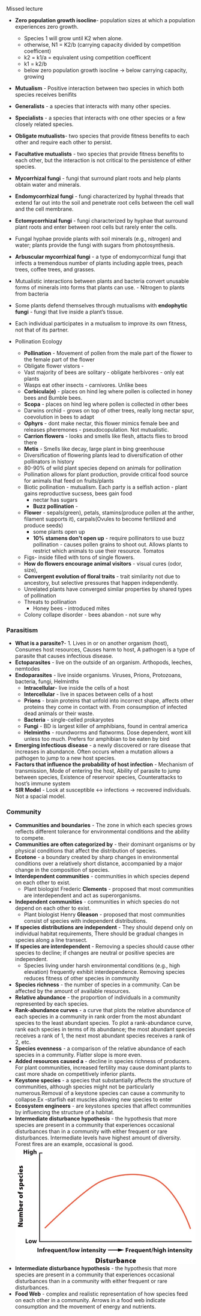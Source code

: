 Missed lecture

* **Zero population growth isocline**- population sizes at which a population experiences zero growth.
  * Species 1 will grow until K2 when alone.
  * otherwise, N1 = K2/b (carrying capacity divided by competition coefficent)
  * k2 = k1/a = equivalent using competition coefficent
  * k1 = k2/b
  * below zero population growth isocline -> below carrying capacity, growing
* **Mutualism** - Positive interaction between two species in which both species receives benifits
* **Generalists** - a species that interacts with many other species.
* **Specialists** - a species that interacts with one other species or a few closely related species.
* **Obligate mutualists**- two species that provide fitness benefits to each other and require each other to persist.
* **Facultative mutualists** - two species that provide fitness benefits to each other, but the interaction is not critical to the persistence of either species.
* **Mycorrhizal fungi** - fungi that surround plant roots and help plants obtain water and minerals.
* **Endomycorrhizal fungi** - fungi characterized by hyphal threads that extend far out into the soil and penetrate root cells between the cell wall and the cell membrane.
* **Ectomycorrhizal fungi** - fungi characterized by hyphae that surround plant roots and enter between root cells but rarely enter the cells.
* Fungal hyphae provide plants with soil minerals (e.g., nitrogen) and water; plants provide the fungi with sugars from photosynthesis.
* **Arbuscular mycorrhizal fungi** - a type of endomycorrhizal fungi that infects a tremendous number of plants including apple trees, peach trees, coffee trees, and grasses.
* Mutualistic interactions between plants and bacteria convert unusable forms of minerals into forms that plants can use. - Nitrogen to plants from bacteria
* Some plants defend themselves through mutualisms with **endophytic fungi** - fungi that live inside a plant’s tissue.
* Each individual participates in a mutualism to improve its own fitness, not that of its partner.

* Pollination Ecology
  * **Pollination** - Movement of pollen from the male part of the flower to the female part of the flower
  * Obligate flower vistors -
  * Vast majority of bees are solitary - obligate herbivores - only eat plants
  * Wasps eat other insects - carnivores. Unlike bees
  * **Corbicula(e)** - places on hind leg where pollen is collected in honey bees and Bumble bees.
  * **Scopa** - places on hind leg where pollen is collected in other bees
  * Darwins orchid - grows on top of other trees, really long nectar spur, coevolution in bees to adapt
  * **Ophyrs** - dont make nectar, this flower mimics female bee and releases pheremones - pseudocopulation. Not mutualistic.
  * **Carrion flowers** - looks and smells like flesh, attacts flies to brood there
  * **Metis** - Smells like decay, large plant in bing greenhouse
  * Diversification of flowering plants lead to diversification of other pollinators in history
  * 80-90% of wild plant species depend on animals for pollination
  * Pollination allows for plant production, provide critical food source for animals that feed on fruits/plants
  * Biotic pollination - mutualism. Each party is a selfish action - plant gains reproductive sucsess, bees gain food
    * nectar has sugars
    * **Buzz pollination** -
  * **Flower** - sepals(green), petals, stamins(produce pollen at the anther, filament supports it), carpals(Ovules to become fertilized and produce seeds)
    * some plants open up
    * **10% stamens don't open up** - require pollinators to use buzz pollination - causes pollen grains to shoot out. Allows plants to restrict which animals to use their resource. Tomatos
  * Figs- inside filled with tons of single flowers.
  * **How do flowers encourage animal visitors** - visual cures (odor, size),
  * **Convergent evolution of floral traits** - trait similarity not due to ancestory, but selective pressures that happen independently.  
  * Unrelated plants have converged similar properties by shared types of pollination
  * Threats to pollination
    * Honey bees - introduced mites
  * Colony collape disorder - bees abandon - not sure why

### Parasitism
  * **What is a parasite?**- 1. Lives in or on another organism (host), Consumes host resources, Causes harm to host, A pathogen is a type of parasite that causes infectious disease.
  * **Ectoparasites** - live on the outside of an organism. Arthopods, leeches, nemtodes
  * **Endoparasites** - live inside organisms. Viruses, Prions, Protozoans, bacteria, fungi, Helminths
      * **Intracellular**- live inside the cells of a host
      * **Intercellular** - live in spaces between cells of a host
    * **Prions** - brain proteins that unfold into incorrect shape, affects other proteins they come in contact with. From consumption of infected dead animals or their waste.
    * **Bacteria** - single-celled prokaryotes
    * **Fungi** - BD is largest killer of amphibians, found in central america
    * **Helminths** - roundworms and flatworms. Dose dependent, wont kill unless too much. Prefers for amphibian to be eaten by bird
  * **Emerging infectious disease** - a newly discovered or rare disease that increases in abundance. Often occurs when a mutation allows a pathogen to jump to a new host species.
  * **Factors that influence the probability of host infection** - Mechanism of transmission, Mode of entering the host, Ability of parasite to jump between species, Existence of reservoir species, Counterattacks to host’s immune system
  * **SIR Model** - Look at susceptible <-> infections -> recovered individuals. Not a spacial model.

### Community
  * **Communities and boundaries** - The zone in which each species grows reflects different tolerance for environmental conditions and the ability to compete.
  * **Communities are often categorized by** - their dominant organisms or by physical conditions that affect the distribution of species.
  * **Ecotone** - a boundary created by sharp changes in environmental conditions over a relatively short distance, accompanied by a major change in the composition of species.
  * **Interdependent communities** - communities in which species depend on each other to exist.
    * Plant biologist Frederic **Clements** - proposed that most communities are interdependent and act as superorganisms.
  * **Independent communities** - communities in which species do not depend on each other to exist.
    * Plant biologist Henry **Gleason** - proposed that most communities consist of species with independent distributions.
  * **If species distributions are independent** - They should depend only on individual habitat requirements, There should be gradual changes in species along a line transect.
  * **If species are interdependent** - Removing a species should cause other species to decline; if changes are neutral or positive species are independent.
    * Species living under harsh environmental conditions (e.g., high elevation) frequently exhibit interdependence. Removing species reduces fitness of other species in community
  * **Species richness** - the number of species in a community. Can be affected by the amount of available resources.
  * **Relative abundance** - the proportion of individuals in a community represented by each species.
  * **Rank-abundance curves** - a curve that plots the relative abundance of each species in a community in rank order from the most abundant species to the least abundant species. To plot a rank-abundance curve, rank each species in terms of its abundance; the most abundant species receives a rank of 1, the next most abundant species receives a rank of 2, etc.
  * **Species evenness** - a comparison of the relative abundance of each species in a community. Flatter slope is more even.
  * **Added resources caused a** - decline in species richness of producers. For plant communities, increased fertility may cause dominant plants to cast more shade on competitively inferior plants.
  * **Keystone species** - a species that substantially affects the structure of communities, although species might not be particularly numerous.Removal of a keystone species can cause a community to collapse.Ex -starfish eat muscles allowing new species to enter
  * **Ecosystem engineers** - are keystones species that affect communities by influencing the structure of a habitat.
  * **Intermediate disturbance hypothesis** - the hypothesis that more species are present in a community that experiences occasional disturbances than in a community with either frequent or rare disturbances. Intermediate levels have highest amount of diversity. Forest fires are an example, occasional is good.
  ![](/Images/idh.jpg)
  * **Intermediate disturbance hypothesis** - the hypothesis that more species are present in a community that experiences occasional disturbances than in a community with either frequent or rare disturbances.
  * **Food Web** - complex and realistic representation of how species feed on each other in a community. Arrows in a food web indicate consumption and the movement of energy and nutrients.
